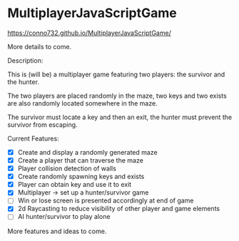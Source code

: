 # MultiplayerJavaScriptGame

https://conno732.github.io/MultiplayerJavaScriptGame/

More details to come.

Description:

This is (will be) a multiplayer game featuring two players: the survivor and the hunter.

The two players are placed randomly in the maze, two keys and two exists are also randomly located somewhere in the maze.

The survivor must locate a key and then an exit, the hunter must prevent the survivor from escaping.

Current Features:

- [x] Create and display a randomly generated maze
- [x] Create a player that can traverse the maze
- [x] Player collision detection of walls
- [x] Create randomly spawning keys and exists
- [x] Player can obtain key and use it to exit
- [x] Multiplayer -> set up a hunter/survivor game
- [ ] Win or lose screen is presented accordingly at end of game
- [x] 2d Raycasting to reduce visibility of other player and game elements
- [ ] AI hunter/survivor to play alone

More features and ideas to come.
